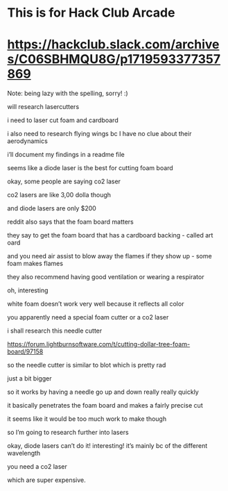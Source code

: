 # This is for Hack Club Arcade


# https://hackclub.slack.com/archives/C06SBHMQU8G/p1719593377357869

Note: being lazy with the spelling, sorry! :)

will research lasercutters

i need to laser cut foam and cardboard

i also need to research flying wings bc I have no clue about their aerodynamics

i’ll document my findings in a readme file

seems like a diode laser is the best for cutting foam board

okay, some people are saying co2 laser

co2 lasers are like 3,00 dolla though

and diode lasers are only $200

reddit also says that the foam board matters

they say to get the foam board that has a cardboard backing - called art oard

and you need air assist to blow away the flames if they show up - some foam makes flames

they also recommend having good ventilation or wearing a respirator

oh, interesting

white foam doesn’t work very well because it reflects all color

you apparently need a special foam cutter or a co2 laser

i shall research this needle cutter

https://forum.lightburnsoftware.com/t/cutting-dollar-tree-foam-board/97158

so the needle cutter is similar to blot which is pretty rad

just a bit bigger

so it works by having a needle go up and down really really quickly

it basically penetrates the foam board and makes a fairly precise cut

it seems like it would be too much work to make though

so I’m going to research further into lasers

okay, diode lasers can’t do it! interesting! it’s mainly bc of the different wavelength

you need a co2 laser

which are super expensive.